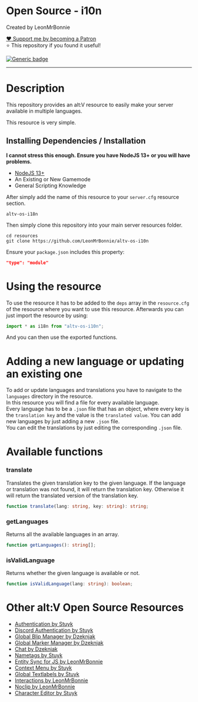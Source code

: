 # Open Source - i10n

Created by LeonMrBonnie

[:heart: Support me by becoming a Patron](https://www.patreon.com/leonmrbonnie/)<br>
⭐ This repository if you found it useful!

[![Generic badge](https://img.shields.io/badge/.altv_Installer%3F-Yes!-4E753E.svg)](https://shields.io/)

---

# Description

This repository provides an alt:V resource to easily make your server available in multiple languages.

This resource is very simple.

## Installing Dependencies / Installation

**I cannot stress this enough. Ensure you have NodeJS 13+ or you will have problems.**

- [NodeJS 13+](https://nodejs.org/en/download/current/)
- An Existing or New Gamemode
- General Scripting Knowledge

After simply add the name of this resource to your `server.cfg` resource section.

`altv-os-i18n`

Then simply clone this repository into your main server resources folder.

```
cd resources
git clone https://github.com/LeonMrBonnie/altv-os-i10n
```

Ensure your `package.json` includes this property:

```json
"type": "module"
```

# Using the resource

To use the resource it has to be added to the `deps` array in the `resource.cfg` of the resource where you want to use this resource.
Afterwards you can just import the resource by using:

```js
import * as i18n from "altv-os-i10n";
```

And you can then use the exported functions.

# Adding a new language or updating an existing one

To add or update languages and translations you have to navigate to the `languages` directory in the resource.<br>
In this resource you will find a file for every available language.<br>
Every language has to be a `.json` file that has an object, where every key is the `translation key` and the value is the `translated value`.
You can add new languages by just adding a new `.json` file.<br>
You can edit the translations by just editing the corresponding `.json` file.

# Available functions

### translate

Translates the given translation key to the given language.
If the language or translation was not found, it will return the translation key.
Otherwise it will return the translated version of the translation key.

```ts
function translate(lang: string, key: string): string;
```

### getLanguages

Returns all the available languages in an array.

```ts
function getLanguages(): string[];
```

### isValidLanguage

Returns whether the given language is available or not.

```ts
function isValidLanguage(lang: string): boolean;
```

# Other alt:V Open Source Resources

- [Authentication by Stuyk](https://github.com/Stuyk/altv-os-auth)
- [Discord Authentication by Stuyk](https://github.com/Stuyk/altv-discord-auth)
- [Global Blip Manager by Dzeknjak](https://github.com/jovanivanovic/altv-os-global-blip-manager)
- [Global Marker Manager by Dzeknjak](https://github.com/jovanivanovic/altv-os-global-marker-manager)
- [Chat by Dzeknjak](https://github.com/jovanivanovic/altv-os-chat)
- [Nametags by Stuyk](https://github.com/Stuyk/altv-os-nametags)
- [Entity Sync for JS by LeonMrBonnie](https://github.com/LeonMrBonnie/altv-os-js-entitysync)
- [Context Menu by Stuyk](https://github.com/Stuyk/altv-os-context-menu)
- [Global Textlabels by Stuyk](https://github.com/Stuyk/altv-os-global-textlabels)
- [Interactions by LeonMrBonnie](https://github.com/LeonMrBonnie/altv-os-interactions)
- [Noclip by LeonMrBonnie](https://github.com/LeonMrBonnie/altv-os-noclip)
- [Character Editor by Stuyk](https://github.com/Stuyk/altv-os-character-editor)
